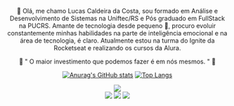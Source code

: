 
<div align="center">

  <div>
    👋 Olá, me chamo Lucas Caldeira da Costa, sou formado em Análise e Desenvolvimento de Sistemas na Uniftec/RS e Pós graduado em FullStack na PUCRS.
    Amante de tecnologia desde pequeno 🖤, procuro evoluir constantemente minhas habilidades na parte de inteligência emocional e na área de tecnologia, é claro.
    Atualmente estou na turma do Ignite da Rocketseat e realizando os cursos da Alura.
  </div>


 🚀 " O maior investimento que podemos fazer é em nós mesmos. " 🚀

  [![Anurag's GitHub stats](https://github-readme-stats.vercel.app/api?username=realcaldeira)](https://github.com/realcaldeira/github-readme-stats)
  [![Top Langs](https://github-readme-stats.vercel.app/api/top-langs/?username=realcaldeira)](https://github.com/realcaldeira/github-readme-stats)



  <div>
    <a href="https://www.linkedin.com/in/lucas-caldeira/" target="_blank" ><img src="https://img.shields.io/badge/LinkedIn-0077B5?style=for-the-badge&logo=linkedin&logoColor=white"></a>

  </div>

  <div>
    <a  target="_blank" ><img src="https://img.shields.io/badge/JavaScript-F7DF1E?style=for-the-badge&logo=javascript&logoColor=black">
    <a  target="_blank" ><img src="https://img.shields.io/badge/React-20232A?style=for-the-badge&logo=react&logoColor=61DAFB">
    <a  target="_blank" ><img src="https://img.shields.io/badge/React_Native-20232A?style=for-the-badge&logo=react&logoColor=61DAFB">
</div>
</div>

